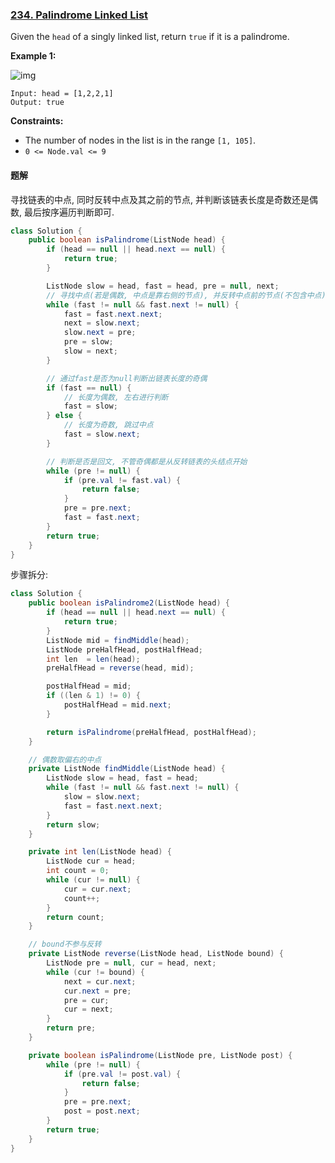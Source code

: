### [234. Palindrome Linked List](https://leetcode.com/problems/palindrome-linked-list/)

Given the `head` of a singly linked list, return `true` if it is a palindrome.

 

**Example 1:**

![img](https://assets.leetcode.com/uploads/2021/03/03/pal1linked-list.jpg)

```
Input: head = [1,2,2,1]
Output: true
```

**Constraints:**

- The number of nodes in the list is in the range `[1, 105]`.
- `0 <= Node.val <= 9`


#### 题解
寻找链表的中点, 同时反转中点及其之前的节点, 并判断该链表长度是奇数还是偶数, 最后按序遍历判断即可.
```java
class Solution {
    public boolean isPalindrome(ListNode head) {
        if (head == null || head.next == null) {
            return true;
        }

        ListNode slow = head, fast = head, pre = null, next;
        // 寻找中点(若是偶数, 中点是靠右侧的节点), 并反转中点前的节点(不包含中点)
        while (fast != null && fast.next != null) {
            fast = fast.next.next;
            next = slow.next;
            slow.next = pre;
            pre = slow;
            slow = next;
        }

        // 通过fast是否为null判断出链表长度的奇偶
        if (fast == null) {
            // 长度为偶数, 左右进行判断
            fast = slow;
        } else {
            // 长度为奇数, 跳过中点
            fast = slow.next;
        }

        // 判断是否是回文, 不管奇偶都是从反转链表的头结点开始
        while (pre != null) {
            if (pre.val != fast.val) {
                return false;
            }
            pre = pre.next;
            fast = fast.next;
        }
        return true;
    }
}
```

步骤拆分:
```java
class Solution {
    public boolean isPalindrome2(ListNode head) {
        if (head == null || head.next == null) {
            return true;
        }
        ListNode mid = findMiddle(head);
        ListNode preHalfHead, postHalfHead;
        int len  = len(head);
        preHalfHead = reverse(head, mid);

        postHalfHead = mid;
        if ((len & 1) != 0) {
            postHalfHead = mid.next;
        }

        return isPalindrome(preHalfHead, postHalfHead);
    }

    // 偶数取偏右的中点
    private ListNode findMiddle(ListNode head) {
        ListNode slow = head, fast = head;
        while (fast != null && fast.next != null) {
            slow = slow.next;
            fast = fast.next.next;
        }
        return slow;
    }

    private int len(ListNode head) {
        ListNode cur = head;
        int count = 0;
        while (cur != null) {
            cur = cur.next;
            count++;
        }
        return count;
    }

    // bound不参与反转
    private ListNode reverse(ListNode head, ListNode bound) {
        ListNode pre = null, cur = head, next;
        while (cur != bound) {
            next = cur.next;
            cur.next = pre;
            pre = cur;
            cur = next;
        }
        return pre;
    }

    private boolean isPalindrome(ListNode pre, ListNode post) {
        while (pre != null) {
            if (pre.val != post.val) {
                return false;
            }
            pre = pre.next;
            post = post.next;
        }
        return true;
    }
}
```
